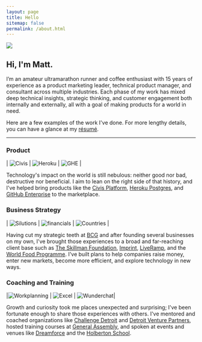 ```yaml
---
layout: page
title: Hello
sitemap: false
permalink: /about.html
---
```

![](https://cloud.githubusercontent.com/assets/3597934/23150780/1f545e70-f7ab-11e6-91a1-d3c30c27a93e.jpg)

## Hi, I'm Matt.

I’m an amateur ultramarathon runner and coffee enthusiast with 15 years of experience as a product marketing leader, technical product manager, and consultant across multiple industries. Each phase of my work has mixed deep technical insights, strategic thinking, and customer engagement both internally and externally, all with a goal of making products for a world in need.

Here are a few examples of the work I've done. For more lengthy details, you can have a glance at my [résumé](https://github.com/schaar/schaar.github.io/files/3220561/Schaar_ResumeMay2019.pdf).

-------

### Product

| ![Civis](https://user-images.githubusercontent.com/3597934/58384933-4b43fb80-7fb7-11e9-9e29-eb79664333c5.jpg) | ![Heroku](https://user-images.githubusercontent.com/3597934/58384957-9a8a2c00-7fb7-11e9-91ad-d169433a1bab.jpg)  | ![GHE](https://user-images.githubusercontent.com/3597934/58384977-d7562300-7fb7-11e9-89cb-e6c32c5692b9.jpg)  |

Technology's impact on the world is still nebulous: neither good nor bad, destructive nor beneficial. I aim to lean on the right side of that history, and I've helped bring products like the [Civis Platform](https://www.civisanalytics.com/civis-platform/), [Heroku Postgres](https://www.heroku.com/postgres), and [GitHub Enterprise](https://github.com/enterprise) to the marketplace.

### Business Strategy

| ![Silutions](https://user-images.githubusercontent.com/3597934/58385071-aaeed680-7fb8-11e9-8859-d9310a542216.jpg) | ![financials](https://user-images.githubusercontent.com/3597934/58385101-0751f600-7fb9-11e9-9e77-9f5c3a9534c3.jpg)  | ![Countries](https://user-images.githubusercontent.com/3597934/58385125-6b74ba00-7fb9-11e9-9d5c-fa35e8134dbc.jpg)  |

Having cut my strategic teeth at [BCG](https://www.bcg.com/) and after founding several businesses on my own, I've brought those experiences to a broad and far-reaching client base such as [The Skillman Foundation](https://www.skillman.org/), [Imprint](https://imprint.us/), [LiveRamp](https://liveramp.com/), and the [World Food Programme](https://www1.wfp.org/). I've built plans to help companies raise money, enter new markets, become more efficient, and explore technology in new ways.

### Coaching and Training

|![Workplanning](https://user-images.githubusercontent.com/3597934/58385202-c0650000-7fba-11e9-92ef-42a112f19f5b.jpg)  | ![Excel](https://user-images.githubusercontent.com/3597934/58385243-3d907500-7fbb-11e9-807c-45dda63043ee.jpg) | ![Wunderchat](https://user-images.githubusercontent.com/3597934/58385305-4afa2f00-7fbc-11e9-8165-d30cb57c7cc4.png)|

Growth and curiosity took me places unexpected and surprising; I've been fortunate enough to share those experiences with others. I've mentored and coached organizations like [Challenge Detroit](![Wunderchat](https://user-images.githubusercontent.com/3597934/58385305-4afa2f00-7fbc-11e9-8165-d30cb57c7cc4.png)) and [Detroit Venture Partners](http://detroit.vc/), hosted training courses at [General Assembly](https://generalassemb.ly/), and spoken at events and venues like [Dreamforce](https://www.salesforce.com/dreamforce/) and the [Holberton School](https://www.holbertonschool.com/).
